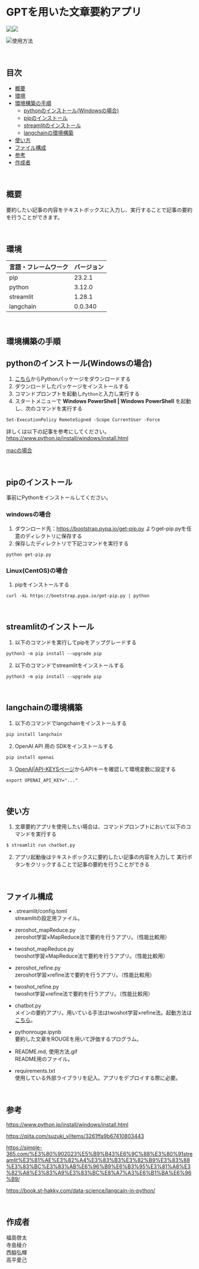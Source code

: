 # GPTを用いた文章要約アプリ
<img src="https://img.shields.io/badge/-Python-F9DC3E.svg?logo=python&style=flat"><img src="https://img.shields.io/badge/-GitHub-181717.svg?logo=github&style=flat">

![使用方法](使用方法.gif)

<br>

## 目次
* [概要](#anchor1)
* [環境](#anchor2)
* [環境構築の手順](#anchor3)  
    * [pythonのインストール(Windowsの場合)](#anchor3_1)  
    * [pipのインストール](#anchor3_2)  
    * [streamlitのインストール](#anchor3_3)  
    * [langchainの環境構築](#anchor3_4)  
* [使い方](#anchor4)
* [ファイル構成](#anchor5)
* [参考](#anchor6)
* [作成者](#anchor7)

<br>
<a id="anchor1"></a>

## 概要
要約したい記事の内容をテキストボックスに入力し、実行することで記事の要約を行うことができます。  

<br>
<a id="anchor2"></a>

## 環境

|言語・フレームワーク|バージョン |
|-------------------|----------|
|pip                |23.2.1    |
|python             |3.12.0    |
|streamlit          |1.28.1    |
|langchain          |0.0.340   |

<br>
<a id="anchor3"></a>

## 環境構築の手順
<a id="anchor3_1"></a>

## pythonのインストール(Windowsの場合)
 1. [こちら](https://pythonlinks.python.jp/ja/index.html)からPythonパッケージをダウンロードする  
 2. ダウンロードしたパッケージをインストールする  
 3. コマンドプロンプトを起動し`Python`と入力し実行する
 4. スタートメニューで **Windows PowerShell | Windows PowerShell** を起動し、次のコマンドを実行する
 ```
 Set-ExecutionPolicy RemoteSigned -Scope CurrentUser -Force
 ```
詳しくは以下の記事を参考にしてください。  
https://www.python.jp/install/windows/install.html  

[macの場合](https://prog-8.com/docs/python-env)

<br>
<a id="anchor3_2"></a>

## pipのインストール
事前にPythonをインストールしてください。
### windowsの場合
1. ダウンロード先：https://bootstrap.pypa.io/get-pip.py よりget-pip.pyを任意のディレクトリに保存する
2. 保存したディレクトリで下記コマンドを実行する
```
python get-pip.py
```
### Linux(CentOS)の場合
1. pipをインストールする
```
curl -kL https://bootstrap.pypa.io/get-pip.py | python
```

<br>
<a id="anchor3_3"></a>

## streamlitのインストール
1. 以下のコマンドを実行してpipをアップグレードする
```
python3 -m pip install --upgrade pip
```

2. 以下のコマンドでstreamlitをインストールする
```
python3 -m pip install --upgrade pip
```

<br>
<a id="anchor3_4"></a>

## langchainの環境構築
1. 以下のコマンドでlangchainをインストールする
```
pip install langchain
```
2. OpenAI API 用の SDKをインストールする
```
pip install openai
```
3. [OpenAI|API-KEYSページ](https://platform.openai.com/account/api-keys)からAPIキーを確認して環境変数に設定する
```
export OPENAI_API_KEY="..."
```

<br>

<a id="anchor4"></a>

## 使い方

1. 文章要約アプリを使用したい場合は、コマンドプロンプトにおいて以下のコマンドを実行する

```
$ streamlit run chatbot.py
```
2. アプリ起動後はテキストボックスに要約したい記事の内容を入力して
実行ボタンをクリックすることで記事の要約を行うことができる


<br>
<a id="anchor5"></a>

## ファイル構成
* .streamlit/config.toml  
streamlitの設定用ファイル。  

* zeroshot_mapReduce.py  
zeroshot学習×MapReduce法で要約を行うアプリ。（性能比較用）  

* twoshot_mapReduce.py  
twoshot学習×MapReduce法で要約を行うアプリ。（性能比較用）  

* zeroshot_refine.py  
zeroshot学習×refine法で要約を行うアプリ。（性能比較用）  

* twoshot_refine.py  
twoshot学習×refine法で要約を行うアプリ。（性能比較用）

* chatbot.py  
メインの要約アプリ。用いている手法はtwoshot学習×refine法。起動方法は[こちら](#anchor4)。  

* pythonrouge.ipynb  
要約した文章をROUGEを用いて評価するプログラム。

* README.md, 使用方法.gif  
README用のファイル。
* requirements.txt  
使用している外部ライブラリを記入。アプリをデプロイする際に必要。


<br>
<a id="anchor6"></a>

## 参考
https://www.python.jp/install/windows/install.html

https://qiita.com/suzuki_y/items/3261ffa9b67410803443

https://simple-365.com/%E3%80%902023%E5%B9%B43%E6%9C%88%E3%80%91streamlit%E3%81%AE%E3%82%A4%E3%83%B3%E3%82%B9%E3%83%88%E3%83%BC%E3%83%AB%E6%96%B9%E6%B3%95%E3%81%A8%E3%82%A8%E3%83%A9%E3%83%BC%E8%A7%A3%E6%B1%BA%E6%96%B9/

https://book.st-hakky.com/data-science/langcain-in-python/

<br>
<a id="anchor7"></a>

## 作成者
福島啓太  
寺島稜介  
西脇弘輝  
高平愛己


